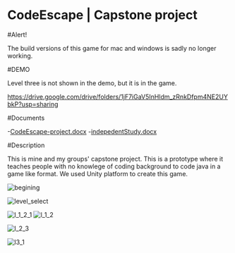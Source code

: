 # CodeEscape | Capstone project

#Alert!

The build versions of this game for mac and windows is sadly no longer working.


#DEMO

Level three is not shown in the demo, but it is in the game.

https://drive.google.com/drive/folders/1jF7iGaV5InHldm_zRnkDfpm4NE2UYbkP?usp=sharing

#Documents

-[CodeEscape-project.docx](https://github.com/btebe/CodeEscape/files/8525238/CodeEscape-project.docx)
-[indepedentStudy.docx](https://github.com/btebe/CodeEscape/files/8525246/indepedentStudy.docx)


#Description

This is mine and my groups' capstone project. This is a prototype where it teaches people with no knowlege of coding background to code java in a game like format. We used Unity platform to create this game. 



![begining](https://user-images.githubusercontent.com/61168223/164303089-46c55ef1-bbbc-46cf-83f3-2d546dbe4ff8.png)

![level_select](https://user-images.githubusercontent.com/61168223/164303044-193c45b8-02da-4e3a-ab9d-00f73aa1997b.png)

![l_1_2_1](https://user-images.githubusercontent.com/61168223/164302809-12ab157c-bacc-43f1-a5d9-035e8a9b2701.png)
![l_1_2](https://user-images.githubusercontent.com/61168223/164305596-60508bec-076b-4e66-833d-a3614c672619.png)

![l_2_3](https://user-images.githubusercontent.com/61168223/164302884-a66dcb89-8b71-4616-a609-9fd820afa8bc.png)

![l3_1](https://user-images.githubusercontent.com/61168223/164302944-f6ebefa8-8be5-4dc6-918f-a3a07113462f.png)
